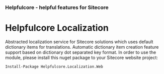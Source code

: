 ### Helpfulcore - helpful features for Sitecore
# Helpfulcore Localization
Abstracted localization service for Sitecore solutions which uses default dictionary items for translations. Automatic dictionary item creation feature support based on dictionary dot separated key format.
In order to use the module, please install this nuget package to your Sitecore website project:
```
Install-Package Helpfulcore.Localization.Web
```
